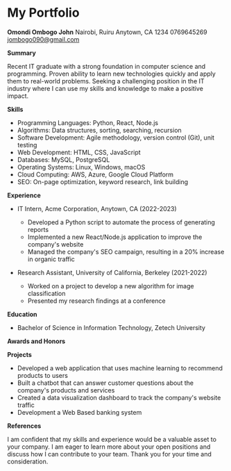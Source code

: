 # My Portfolio 

**Omondi Ombogo John**
Nairobi, Ruiru 
Anytown, CA 1234
0769645269
jombogo090@gmail.com

**Summary**

Recent IT graduate with a strong foundation in computer science and programming. Proven ability to learn new technologies quickly and apply them to real-world problems. Seeking a challenging position in the IT industry where I can use my skills and knowledge to make a positive impact.

**Skills**

* Programming Languages: Python, React, Node.js
* Algorithms: Data structures, sorting, searching, recursion
* Software Development: Agile methodology, version control (Git), unit testing
* Web Development: HTML, CSS, JavaScript
* Databases: MySQL, PostgreSQL
* Operating Systems: Linux, Windows, macOS
* Cloud Computing: AWS, Azure, Google Cloud Platform
* SEO: On-page optimization, keyword research, link building

**Experience**

* IT Intern, Acme Corporation, Anytown, CA (2022-2023)
  * Developed a Python script to automate the process of generating reports
  * Implemented a new React/Node.js application to improve the company's website
  * Managed the company's SEO campaign, resulting in a 20% increase in organic traffic

* Research Assistant, University of California, Berkeley (2021-2022)
  * Worked on a project to develop a new algorithm for image classification
  * Presented my research findings at a conference

**Education**

* Bachelor of Science in Information Technology, Zetech University

**Awards and Honors**



**Projects**

* Developed a web application that uses machine learning to recommend products to users
* Built a chatbot that can answer customer questions about the company's products and services
* Created a data visualization dashboard to track the company's website traffic
* Development a Web Based banking system 

**References**



I am confident that my skills and experience would be a valuable asset to your company. I am eager to learn more about your open positions and discuss how I can contribute to your team. Thank you for your time and consideration.
